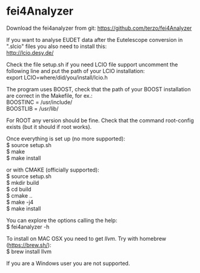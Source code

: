 fei4Analyzer  
============  
Download the fei4analyzer from git: https://github.com/terzo/fei4Analyzer  

If you want to analyse EUDET data after the Eutelescope conversion in ".slcio" files you also need to install this:  
http://lcio.desy.de/  

Check the file setup.sh if you need LCIO file support uncomment the following line and put the path of your LCIO installation:  
export LCIO=where/did/you/install/lcio.h  

The program uses BOOST, check that the path of your BOOST installation are correct in the Makefile, for ex.:  
BOOSTINC = /usr/include/  
BOOSTLIB = /usr/lib/  

For ROOT any version should be fine. Check that the command root-config exists (but it should if root works).

Once everything is set up (no more supported):  
$ source setup.sh  
$ make  
$ make install  

or with CMAKE (officially supported):  
$ source setup.sh  
$ mkdir build  
$ cd build  
$ cmake ..  
$ make -j4  
$ make install  

You can explore the options calling the help:  
$ fei4analyzer -h  

To install on MAC OSX you need to get _llvm_. Try with homebrew (https://brew.sh/):  
$ brew install llvm
 

If you are a Windows user you are not supported.  
